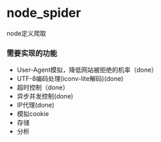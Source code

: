 # node_spider
node定义爬取

### 需要实现的功能
- User-Agent模拟，降低网站被拒绝的机率（done）
- UTF-8编码处理(iconv-lite解码)(done)
- 超时控制（done）
- 异步并发控制(done)
- IP代理(done)
- 模拟cookie
- 存储
- 分析

